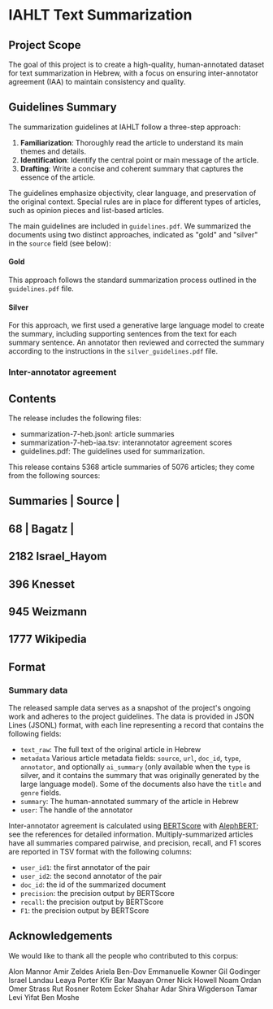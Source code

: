 # IAHLT Text Summarization

## Project Scope

The goal of this project is to create a high-quality, human-annotated dataset
for text summarization in Hebrew, with a focus on ensuring inter-annotator
agreement (IAA) to maintain consistency and quality.

## Guidelines Summary

The summarization guidelines at IAHLT follow a three-step approach:

1. **Familiarization**: Thoroughly read the article to understand its main
themes and details.
2. **Identification**: Identify the central point or main message of the
article.
3. **Drafting**: Write a concise and coherent summary that captures the essence
of the article.

The guidelines emphasize objectivity, clear language, and preservation of the
original context. Special rules are in place for different types of articles,
such as opinion pieces and list-based articles.

The main guidelines are included in `guidelines.pdf`.
We summarized the documents using two distinct approaches, indicated as "gold" and "silver" in the `source` field (see below):

#### Gold
This approach follows the standard summarization process outlined in the `guidelines.pdf` file.

#### Silver
For this approach, we first used a generative large language model to create the summary, including 
supporting sentences from the text for each summary sentence. An annotator then reviewed and corrected 
the summary according to the instructions in the `silver_guidelines.pdf` file.

### Inter-annotator agreement

## Contents

The release includes the following files:

- summarization-7-heb.jsonl: article summaries
- summarization-7-heb-iaa.tsv: interannotator agreement scores
- guidelines.pdf: The guidelines used for summarization.

This release contains 5368 article summaries of 5076 articles;
they come from the following sources:

Summaries | Source |
-----------------------
68        | Bagatz |
-----------------------
2182       Israel_Hayom
-----------------------
396        Knesset
-----------------------
945        Weizmann
-----------------------
1777       Wikipedia
-----------------------

## Format

### Summary data

The released sample data serves as a snapshot of the project's ongoing work and
adheres to the project guidelines. The data is provided in JSON Lines (JSONL)
format, with each line representing a record that contains the following
fields:

- `text_raw`: The full text of the original article in Hebrew
- `metadata` Various article metadata fields: `source`,
  `url`, `doc_id`, `type`, `annotator`, and optionally 
  `ai_summary` (only available when the `type` is silver, and it contains 
   the summary that was originally generated by the large language model). Some of the
   documents also have the `title` and `genre` fields.
- `summary`: The human-annotated summary of the article in Hebrew
- `user`: The handle of the annotator


Inter-annotator agreement is calculated using [BERTScore] with [AlephBERT]; see
the references for detailed information. Multiply-summarized articles have all
summaries compared pairwise, and precision, recall, and F1 scores are reported
in TSV format with the following columns:

- `user_id1`: the first annotator of the pair
- `user_id2`: the second annotator of the pair
- `doc_id`: the id of the summarized document
- `precision`: the precision output by BERTScore
- `recall`: the precision output by BERTScore
- `F1`: the precision output by BERTScore

[BERTScore]: https://arxiv.org/abs/1904.09675
[AlephBERT]: https://arxiv.org/abs/2104.04052

## Acknowledgements

We would like to thank all the people who contributed to this corpus:

Alon Mannor
Amir Zeldes
Ariela Ben-Dov
Emmanuelle Kowner
Gil Godinger
Israel Landau
Leaya Porter
Kfir Bar
Maayan Orner
Nick Howell
Noam Ordan
Omer Strass
Rut Rosner
Rotem Ecker
Shahar Adar
Shira Wigderson
Tamar Levi
Yifat Ben Moshe

